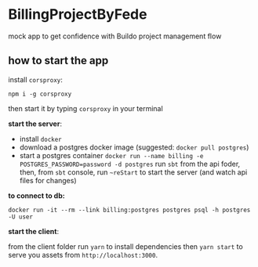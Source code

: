 # BillingProjectByFede

mock app to get confidence with Buildo project management flow

## how to start the app

install `corsproxy`:

```
npm i -g corsproxy
```

then start it by typing `corsproxy` in your terminal

**start the server**:

- install `docker`
- download a postgres docker image (suggested: `docker pull postgres`)
- start a postgres container `docker run --name billing -e POSTGRES_PASSWORD=password -d postgres`
  run `sbt` from the api foder, then, from `sbt` console, run `~reStart` to start the server (and watch api files for changes)

**to connect to db:**

```
docker run -it --rm --link billing:postgres postgres psql -h postgres -U user
```

**start the client**:

from the client folder run `yarn` to install dependencies then `yarn start` to serve you assets from `http://localhost:3000`.
